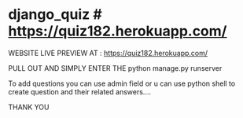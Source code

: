 # django_quiz # https://quiz182.herokuapp.com/

WEBSITE LIVE PREVIEW AT : https://quiz182.herokuapp.com/

PULL OUT AND SIMPLY ENTER THE python manage.py runserver

To add questions you can use admin field or u can use python shell to create question and their related answers....

THANK YOU 
